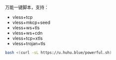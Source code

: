 万能一键脚本，支持：
* vless+tcp 
* vless+mkcp+seed 
* vless+ws+tls
* vless+ws+cdn 
* vless+tcp+xtls 
* vless+trojan+tls

```bash
bash <(curl -sL https://u.huhu.blue/powerful.sh)
```


![]()
